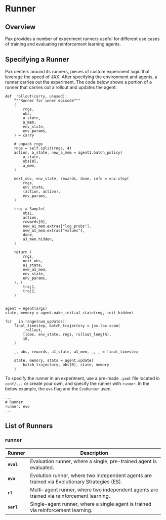 # Runner 

## Overview 

Pax provides a number of experiment runners useful for different use cases of training and evaluating reinforcement learning agents. 

## Specifying a Runner

Pax centers around its runners, pieces of custom experiment logic that leverage the speed of JAX. After specifying the environment and agents, a runner carries out the experiment. The code below shows a portion of a runner that carries out a rollout and updates the agent:  

```
def _rollout(carry, unused):
    """Runner for inner episode"""
    (
        rngs,
        obs,
        a_state,
        a_mem,
        env_state,
        env_params,
    ) = carry

    # unpack rngs
    rngs = self.split(rngs, 4)
    action, a_state, new_a_mem = agent1.batch_policy(
        a_state,
        obs[0],
        a_mem,
    )

    next_obs, env_state, rewards, done, info = env.step(
        rngs,
        env_state,
        (action, action),
        env_params,
    )

    traj = Sample(
        obs1,
        action,
        rewards[0],
        new_a1_mem.extras["log_probs"],
        new_a1_mem.extras["values"],
        done,
        a1_mem.hidden,
    )

    return (
        rngs,
        next_obs,
        a1_state,
        new_a1_mem,
        env_state,
        env_params,
    ), (
        traj1,
        traj2,
    )


agent = Agent(args)
state, memory = agent.make_initial_state(rng, init_hidden)

for _ in range(num_updates):
    final_timestep, batch_trajectory = jax.lax.scan(
        _rollout,
        ((obs, env_state, rng), rollout_length),
        10,
    )

    _, obs, rewards, a1_state, a1_mem, _, _ = final_timestep

    state, memory, stats = agent.update(
        batch_trajectory, obs[0], state, memory
    )
```

To specify the runner in an experiment, use a pre-made `.yaml` file located in `conf/...` or create your own, and specify the runner with `runner`. In the below example, the `evo` flag and the `EvoRunner` used.

```
...
# Runner 
runner: evo 
...
```

## List of Runners 

### runner 
|   Runner      |    Description| 
| ----------- | ----------- |
| **`eval`**   | Evaluation runner, where a single, pre-trained agent is evaluated. |
| **`evo`** | Evolution runner, where two independent agents are trained via Evolutionary Strategies (ES). |
| **`rl`** | Multi-agent runner, where two independent agents are trained via reinforcement learning.  |
| **`sarl`**  | Single-agent runner, where a single agent is trained via reinforcement learning.  |